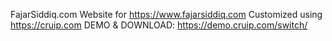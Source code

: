 FajarSiddiq.com Website for https://www.fajarsiddiq.com
Customized using https://cruip.com
DEMO & DOWNLOAD: https://demo.cruip.com/switch/
